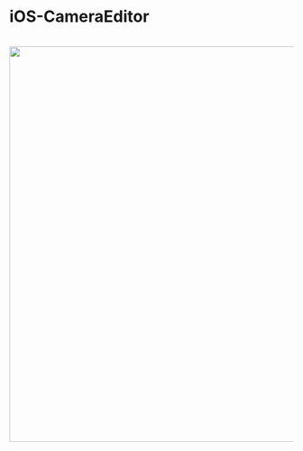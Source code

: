 # iOS-CameraEditor

<br>
  <image width="700" src="https://raw.githubusercontent.com/pauljarysta/iOS-CameraEditor/master/Sources/picture1.jpg">
<br>
